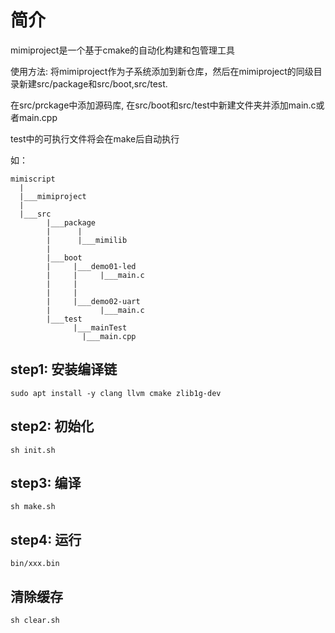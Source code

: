 # 简介
mimiproject是一个基于cmake的自动化构建和包管理工具

使用方法: 将mimiproject作为子系统添加到新仓库，然后在mimiproject的同级目录新建src/package和src/boot,src/test.

在src/prckage中添加源码库, 在src/boot和src/test中新建文件夹并添加main.c或者main.cpp

test中的可执行文件将会在make后自动执行


如：

``` 
mimiscript
  |
  |___mimiproject
  |
  |___src
        |___package 
        |      |
        |      |___mimilib
        |      
        |___boot
        |     |___demo01-led
        |     |     |___main.c
        |     |
        |     |
        |     |___demo02-uart
        |           |___main.c
        |___test
              |___mainTest
	            |___main.cpp
```
## step1: 安装编译链
```
sudo apt install -y clang llvm cmake zlib1g-dev
```
## step2: 初始化
``` shell
sh init.sh
```
## step3: 编译
``` shell
sh make.sh
```
## step4: 运行
``` shell
bin/xxx.bin
```

## 清除缓存
``` shell
sh clear.sh
```

